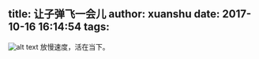 title: 让子弹飞一会儿
author: xuanshu
date: 2017-10-16 16:14:54
tags:
---
![alt text](https://thumbnail0.baidupcs.com/thumbnail/b1dfaeb20fddb4abb6ce684b47f3423f?fid=2014317119-250528-123896638137385&time=1508144400&rt=sh&sign=FDTAER-DCb740ccc5511e5e8fedcff06b081203-FMtprIKR3s3ukugbQYSxZndjm7A%3D&expires=8h&chkv=0&chkbd=0&chkpc=&dp-logid=6696388978679534693&dp-callid=0&size=c710_u400&quality=100&vuk=-&ft=video "恕")
放慢速度，活在当下。